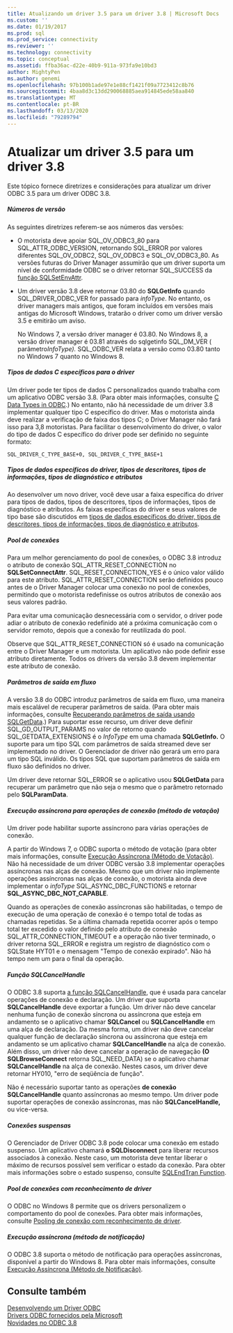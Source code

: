 ```yaml
---
title: Atualizando um driver 3.5 para um driver 3.8 | Microsoft Docs
ms.custom: ''
ms.date: 01/19/2017
ms.prod: sql
ms.prod_service: connectivity
ms.reviewer: ''
ms.technology: connectivity
ms.topic: conceptual
ms.assetid: ffba36ac-d22e-40b9-911a-973fa9e10bd3
author: MightyPen
ms.author: genemi
ms.openlocfilehash: 97b100b1ade97e1e88cf1421f09a7723412c8b76
ms.sourcegitcommit: 4baa8d3c13dd290068885aea914845ede58aa840
ms.translationtype: MT
ms.contentlocale: pt-BR
ms.lasthandoff: 03/13/2020
ms.locfileid: "79289794"
---
```

# <a name="upgrading-a-35-driver-to-a-38-driver"></a>Atualizar um driver 3.5 para um driver 3.8
Este tópico fornece diretrizes e considerações para atualizar um driver ODBC 3.5 para um driver ODBC 3.8.  
  
##### <a name="version-numbers"></a>Números de versão  
 As seguintes diretrizes referem-se aos números das versões:  
  
-   O motorista deve apoiar SQL_OV_ODBC3_80 para SQL_ATTR_ODBC_VERSION, retornando SQL_ERROR por valores diferentes SQL_OV_ODBC2, SQL_OV_ODBC3 e SQL_OV_ODBC3_80. As versões futuras do Driver Manager assumirão que um driver suporta um nível de conformidade ODBC se o driver retornar SQL_SUCCESS da [função SQLSetEnvAttr](../../../odbc/reference/syntax/sqlsetenvattr-function.md).  
  
-   Um driver versão 3.8 deve retornar 03.80 do **SQLGetInfo** quando SQL_DRIVER_ODBC_VER for passado para *infoType*. No entanto, os driver managers mais antigos, que foram incluídos em versões mais antigas do Microsoft Windows, tratarão o driver como um driver versão 3.5 e emitirão um aviso.  
  
     No Windows 7, a versão driver manager é 03.80. No Windows 8, a versão driver manager é 03.81 através do sqlgetinfo SQL_DM_VER ( parâmetro*InfoType).* SQL_ODBC_VER relata a versão como 03.80 tanto no Windows 7 quanto no Windows 8.  
  
##### <a name="driver-specific-c-data-types"></a>Tipos de dados C específicos para o driver  
 Um driver pode ter tipos de dados C personalizados quando trabalha com um aplicativo ODBC versão 3.8. (Para obter mais informações, consulte [C Data Types in ODBC](../../../odbc/reference/develop-app/c-data-types-in-odbc.md).) No entanto, não há necessidade de um driver 3.8 implementar qualquer tipo C específico do driver. Mas o motorista ainda deve realizar a verificação de faixa dos tipos C; o Driver Manager não fará isso para 3,8 motoristas. Para facilitar o desenvolvimento do driver, o valor do tipo de dados C específico do driver pode ser definido no seguinte formato:  
  
```  
SQL_DRIVER_C_TYPE_BASE+0, SQL_DRIVER_C_TYPE_BASE+1  
```  
  
##### <a name="driver-specific-data-types-descriptor-types-information-types-diagnostic-types-and-attributes"></a>Tipos de dados específicos do driver, tipos de descritores, tipos de informações, tipos de diagnóstico e atributos  
 Ao desenvolver um novo driver, você deve usar a faixa específica do driver para tipos de dados, tipos de descritores, tipos de informações, tipos de diagnóstico e atributos. As faixas específicas do driver e seus valores de tipo base são discutidos em [tipos de dados específicos do driver, tipos de descritores, tipos de informações, tipos de diagnóstico e atributos](../../../odbc/reference/develop-app/driver-specific-data-types-descriptor-information-diagnostic.md).  
  
##### <a name="connection-pooling"></a>Pool de conexões  
 Para um melhor gerenciamento do pool de conexões, o ODBC 3.8 introduz o atributo de conexão SQL_ATTR_RESET_CONNECTION no **SQLSetConnectAttr**. SQL_RESET_CONNECTION_YES é o único valor válido para este atributo. SQL_ATTR_RESET_CONNECTION serão definidos pouco antes de o Driver Manager colocar uma conexão no pool de conexões, permitindo que o motorista redefinisse os outros atributos de conexão aos seus valores padrão.  
  
 Para evitar uma comunicação desnecessária com o servidor, o driver pode adiar o atributo de conexão redefinido até a próxima comunicação com o servidor remoto, depois que a conexão for reutilizada do pool.  
  
 Observe que SQL_ATTR_RESET_CONNECTION só é usado na comunicação entre o Driver Manager e um motorista. Um aplicativo não pode definir esse atributo diretamente. Todos os drivers da versão 3.8 devem implementar este atributo de conexão.  
  
##### <a name="streamed-output-parameters"></a>Parâmetros de saída em fluxo  
 A versão 3.8 do ODBC introduz parâmetros de saída em fluxo, uma maneira mais escalável de recuperar parâmetros de saída. (Para obter mais informações, consulte [Recuperando parâmetros de saída usando SQLGetData](../../../odbc/reference/develop-app/retrieving-output-parameters-using-sqlgetdata.md).) Para suportar esse recurso, um driver deve definir SQL_GD_OUTPUT_PARAMS no valor de retorno quando SQL_GETDATA_EXTENSIONS é o *InfoType* em uma chamada **SQLGetInfo.** O suporte para um tipo SQL com parâmetros de saída streamed deve ser implementado no driver. O Gerenciador de driver não gerará um erro para um tipo SQL inválido. Os tipos SQL que suportam parâmetros de saída em fluxo são definidos no driver.  
  
 Um driver deve retornar SQL_ERROR se o aplicativo usou **SQLGetData** para recuperar um parâmetro que não seja o mesmo que o parâmetro retornado pelo **SQLParamData**.  
  
##### <a name="asynchronous-execution-for-connection-operations-polling-method"></a>Execução assíncrona para operações de conexão (método de votação)  
 Um driver pode habilitar suporte assíncrono para várias operações de conexão.  
  
 A partir do Windows 7, o ODBC suporta o método de votação (para obter mais informações, consulte [Execução Assíncrona (Método de Votação)](../../../odbc/reference/develop-app/asynchronous-execution-polling-method.md). Não há necessidade de um driver ODBC versão 3.8 implementar operações assíncronas nas alças de conexão. Mesmo que um driver não implemente operações assíncronas nas alças de conexão, o motorista ainda deve implementar o *infoType* SQL_ASYNC_DBC_FUNCTIONS e retornar **SQL_ASYNC_DBC_NOT_CAPABLE**.  
  
 Quando as operações de conexão assíncronas são habilitadas, o tempo de execução de uma operação de conexão é o tempo total de todas as chamadas repetidas. Se a última chamada repetida ocorrer após o tempo total ter excedido o valor definido pelo atributo de conexão SQL_ATTR_CONNECTION_TIMEOUT e a operação não tiver terminado, o driver retorna SQL_ERROR e registra um registro de diagnóstico com o SQLState HYT01 e o mensagem "Tempo de conexão expirado". Não há tempo nem um para o final da operação.  
  
##### <a name="sqlcancelhandle-function"></a>Função SQLCancelHandle  
 O ODBC 3.8 suporta [a função SQLCancelHandle](../../../odbc/reference/syntax/sqlcancelhandle-function.md), que é usada para cancelar operações de conexão e declaração. Um driver que suporta **SQLCancelHandle** deve exportar a função. Um driver não deve cancelar nenhuma função de conexão síncrona ou assíncrona que esteja em andamento se o aplicativo chamar **SQLCancel** ou **SQLCancelHandle** em uma alça de declaração. Da mesma forma, um driver não deve cancelar qualquer função de declaração síncrona ou assíncrona que esteja em andamento se um aplicativo chamar **SQLCancelHandle** na alça de conexão. Além disso, um driver não deve cancelar a operação de navegação **(O SQLBrowseConnect** retorna SQL_NEED_DATA) se o aplicativo chamar **SQLCancelHandle** na alça de conexão. Nestes casos, um driver deve retornar HY010, "erro de seqüência de função".  
  
 Não é necessário suportar tanto as operações **de conexão SQLCancelHandle** quanto assíncronas ao mesmo tempo. Um driver pode suportar operações de conexão assíncronas, mas não **SQLCancelHandle,** ou vice-versa.  
  
##### <a name="suspended-connections"></a>Conexões suspensas  
 O Gerenciador de Driver ODBC 3.8 pode colocar uma conexão em estado suspenso. Um aplicativo chamará **o SQLDisconnect** para liberar recursos associados à conexão. Neste caso, um motorista deve tentar liberar o máximo de recursos possível sem verificar o estado da conexão. Para obter mais informações sobre o estado suspenso, consulte [SQLEndTran Function](../../../odbc/reference/syntax/sqlendtran-function.md).  
  
##### <a name="driver-aware-connection-pooling"></a>Pool de conexões com reconhecimento de driver  
 O ODBC no Windows 8 permite que os drivers personalizem o comportamento do pool de conexões. Para obter mais informações, consulte [Pooling de conexão com reconhecimento de driver](../../../odbc/reference/develop-app/driver-aware-connection-pooling.md).  
  
##### <a name="asynchronous-execution-notification-method"></a>Execução assíncrona (método de notificação)  
 O ODBC 3.8 suporta o método de notificação para operações assíncronas, disponível a partir do Windows 8. Para obter mais informações, consulte [Execução Assíncrona (Método de Notificação)](../../../odbc/reference/develop-app/asynchronous-execution-notification-method.md).  
  
## <a name="see-also"></a>Consulte também  
 [Desenvolvendo um Driver ODBC](../../../odbc/reference/develop-driver/developing-an-odbc-driver.md)   
 [Drivers ODBC fornecidos pela Microsoft](../../../odbc/microsoft/microsoft-supplied-odbc-drivers.md)   
 [Novidades no ODBC 3.8](../../../odbc/reference/what-s-new-in-odbc-3-8.md)
